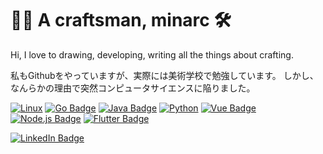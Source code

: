 # 👋🏻 A craftsman, minarc 🛠

Hi, I love to drawing, developing, writing all the things about crafting.

私もGithubをやっていますが、実際には美術学校で勉強しています。 しかし、なんらかの理由で突然コンピュータサイエンスに陥りました。

[![Linux](https://img.shields.io/badge/Linux-FCC624?style=for-the-badge&logo=linux&logoColor=black)]()
[![Go Badge](https://img.shields.io/badge/Golang-00ADD8?style=for-the-badge&logo=Go&logoColor=white)](https://https://golang.org/)
[![Java Badge](https://img.shields.io/badge/Java-ED8B00?style=for-the-badge&logo=java&logoColor=white)]()
[![Python](https://img.shields.io/badge/Python-red?style=for-the-badge&logo=Python&logoColor=white)](https://https://golang.org/)
[![Vue Badge](https://img.shields.io/badge/Vue-4FC08D?style=for-the-badge&logo=Vue.js&logoColor=white)](https://vuejs.org/)
[![Node.js Badge](https://img.shields.io/badge/Node.js-339933?style=for-the-badge&logo=Node.js&logoColor=white)](https://nodejs.org/)
[![Flutter Badge](https://img.shields.io/badge/Flutter-%2302569B.svg?style=for-the-badge&logo=Flutter&logoColor=white)]()

[![LinkedIn Badge](http://img.shields.io/badge/-LinkedIn-0072b1?style=for-the-badge&logo=linkedin&link=https://www.linkedin.com/in/youhomin/)](https://www.linkedin.com/in/youhomin/)
